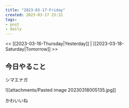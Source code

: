 ```yaml
---
title: "2023-03-17-Friday"
created: 2023-03-17 23:31
tags:
- post
- daily
---
```


<< [[2023-03-16-Thursday|Yesterday]] | [[2023-03-18-Saturday|Tomorrow]] >>

## 今日やること

シマエナガ

![[attachments/Pasted image 20230318005135.jpg]]

かわいいね